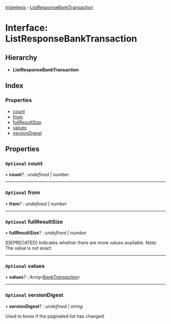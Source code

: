 [tripletexjs](../README.md) › [ListResponseBankTransaction](listresponsebanktransaction.md)

# Interface: ListResponseBankTransaction

## Hierarchy

* **ListResponseBankTransaction**

## Index

### Properties

* [count](listresponsebanktransaction.md#optional-count)
* [from](listresponsebanktransaction.md#optional-from)
* [fullResultSize](listresponsebanktransaction.md#optional-fullresultsize)
* [values](listresponsebanktransaction.md#optional-values)
* [versionDigest](listresponsebanktransaction.md#optional-versiondigest)

## Properties

### `Optional` count

• **count**? : *undefined | number*

___

### `Optional` from

• **from**? : *undefined | number*

___

### `Optional` fullResultSize

• **fullResultSize**? : *undefined | number*

[DEPRECATED] Indicates whether there are more values available. Note: The value is not exact

___

### `Optional` values

• **values**? : *Array‹[BankTransaction](banktransaction.md)›*

___

### `Optional` versionDigest

• **versionDigest**? : *undefined | string*

Used to know if the paginated list has changed.
